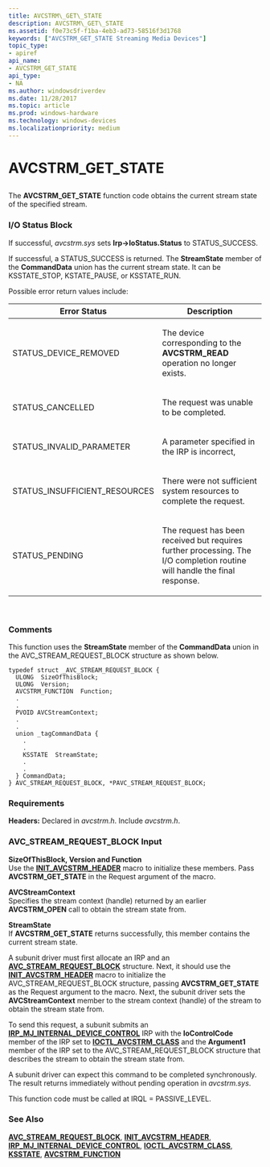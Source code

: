 ```yaml
---
title: AVCSTRM\_GET\_STATE
description: AVCSTRM\_GET\_STATE
ms.assetid: f0e73c5f-f1ba-4eb3-ad73-58516f3d1768
keywords: ["AVCSTRM_GET_STATE Streaming Media Devices"]
topic_type:
- apiref
api_name:
- AVCSTRM_GET_STATE
api_type:
- NA
ms.author: windowsdriverdev
ms.date: 11/28/2017
ms.topic: article
ms.prod: windows-hardware
ms.technology: windows-devices
ms.localizationpriority: medium
---
```


# AVCSTRM\_GET\_STATE


## <span id="ddk_avcstrm_get_state_ks"></span><span id="DDK_AVCSTRM_GET_STATE_KS"></span>


The **AVCSTRM\_GET\_STATE** function code obtains the current stream state of the specified stream.

### <span id="i_o_status_block"></span><span id="I_O_STATUS_BLOCK"></span>I/O Status Block

If successful, *avcstrm.sys* sets **Irp-&gt;IoStatus.Status** to STATUS\_SUCCESS.

If successful, a STATUS\_SUCCESS is returned. The **StreamState** member of the **CommandData** union has the current stream state. It can be KSSTATE\_STOP, KSTATE\_PAUSE, or KSSTATE\_RUN.

Possible error return values include:

<table>
<colgroup>
<col width="50%" />
<col width="50%" />
</colgroup>
<thead>
<tr class="header">
<th>Error Status</th>
<th>Description</th>
</tr>
</thead>
<tbody>
<tr class="odd">
<td><p>STATUS_DEVICE_REMOVED</p></td>
<td><p>The device corresponding to the <strong>AVCSTRM_READ</strong> operation no longer exists.</p></td>
</tr>
<tr class="even">
<td><p>STATUS_CANCELLED</p></td>
<td><p>The request was unable to be completed.</p></td>
</tr>
<tr class="odd">
<td><p>STATUS_INVALID_PARAMETER</p></td>
<td><p>A parameter specified in the IRP is incorrect,</p></td>
</tr>
<tr class="even">
<td><p>STATUS_INSUFFICIENT_RESOURCES</p></td>
<td><p>There were not sufficient system resources to complete the request.</p></td>
</tr>
<tr class="odd">
<td><p>STATUS_PENDING</p></td>
<td><p>The request has been received but requires further processing. The I/O completion routine will handle the final response.</p></td>
</tr>
</tbody>
</table>

 

### <span id="comments"></span><span id="COMMENTS"></span>Comments

This function uses the **StreamState** member of the **CommandData** union in the AVC\_STREAM\_REQUEST\_BLOCK structure as shown below.

```
typedef struct _AVC_STREAM_REQUEST_BLOCK {
  ULONG  SizeOfThisBlock;
  ULONG  Version;
  AVCSTRM_FUNCTION  Function;
  .
  .
  PVOID AVCStreamContext;
  .
  .
  union _tagCommandData {
    .
    .
    KSSTATE  StreamState;
    .
    .
  } CommandData;
} AVC_STREAM_REQUEST_BLOCK, *PAVC_STREAM_REQUEST_BLOCK;
```

### <span id="requirements"></span><span id="REQUIREMENTS"></span>Requirements

**Headers:** Declared in *avcstrm.h*. Include *avcstrm.h*.

### <span id="avc_stream_request_block_input"></span><span id="AVC_STREAM_REQUEST_BLOCK_INPUT"></span>AVC\_STREAM\_REQUEST\_BLOCK Input

<span id="SizeOfThisBlock__Version_and_Function"></span><span id="sizeofthisblock__version_and_function"></span><span id="SIZEOFTHISBLOCK__VERSION_AND_FUNCTION"></span>**SizeOfThisBlock, Version and Function**  
Use the [**INIT\_AVCSTRM\_HEADER**](https://msdn.microsoft.com/library/windows/hardware/ff560750) macro to initialize these members. Pass **AVCSTRM\_GET\_STATE** in the Request argument of the macro.

<span id="AVCStreamContext"></span><span id="avcstreamcontext"></span><span id="AVCSTREAMCONTEXT"></span>**AVCStreamContext**  
Specifies the stream context (handle) returned by an earlier **AVCSTRM\_OPEN** call to obtain the stream state from.

<span id="StreamState"></span><span id="streamstate"></span><span id="STREAMSTATE"></span>**StreamState**  
If **AVCSTRM\_GET\_STATE** returns successfully, this member contains the current stream state.

A subunit driver must first allocate an IRP and an [**AVC\_STREAM\_REQUEST\_BLOCK**](https://msdn.microsoft.com/library/windows/hardware/ff554194) structure. Next, it should use the [**INIT\_AVCSTRM\_HEADER**](https://msdn.microsoft.com/library/windows/hardware/ff560750) macro to initialize the AVC\_STREAM\_REQUEST\_BLOCK structure, passing **AVCSTRM\_GET\_STATE** as the Request argument to the macro. Next, the subunit driver sets the **AVCStreamContext** member to the stream context (handle) of the stream to obtain the stream state from.

To send this request, a subunit submits an [**IRP\_MJ\_INTERNAL\_DEVICE\_CONTROL**](https://msdn.microsoft.com/library/windows/hardware/ff550766) IRP with the **IoControlCode** member of the IRP set to [**IOCTL\_AVCSTRM\_CLASS**](https://msdn.microsoft.com/library/windows/hardware/ff560778) and the **Argument1** member of the IRP set to the AVC\_STREAM\_REQUEST\_BLOCK structure that describes the stream to obtain the stream state from.

A subunit driver can expect this command to be completed synchronously. The result returns immediately without pending operation in *avcstrm.sys*.

This function code must be called at IRQL = PASSIVE\_LEVEL.

### <span id="see_also"></span><span id="SEE_ALSO"></span>See Also

[**AVC\_STREAM\_REQUEST\_BLOCK**](https://msdn.microsoft.com/library/windows/hardware/ff554194), [**INIT\_AVCSTRM\_HEADER**](https://msdn.microsoft.com/library/windows/hardware/ff560750), [**IRP\_MJ\_INTERNAL\_DEVICE\_CONTROL**](https://msdn.microsoft.com/library/windows/hardware/ff550766), [**IOCTL\_AVCSTRM\_CLASS**](https://msdn.microsoft.com/library/windows/hardware/ff560778), [**KSSTATE**](https://msdn.microsoft.com/library/windows/hardware/ff566856), [**AVCSTRM\_FUNCTION**](https://msdn.microsoft.com/library/windows/hardware/ff554120)

 

 





